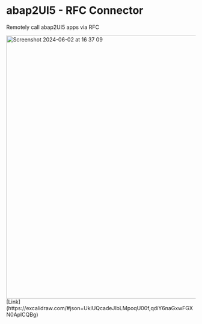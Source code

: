 # abap2UI5 - RFC Connector
Remotely call abap2UI5 apps via RFC 

<img width="700" alt="Screenshot 2024-06-02 at 16 37 09" src="https://github.com/abap2UI5/connector_rfc/assets/102328295/1d28fc64-00d1-4bb3-8fe3-52a9bb1bc278">
[Link](https://excalidraw.com/#json=UklUQcadeJlbLMpoqU00f,qdiY6naGxwFGXN0AplCQBg)

